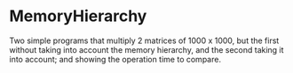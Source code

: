 # MemoryHierarchy
Two simple programs that multiply 2 matrices of 1000 x 1000, but the first without taking into account the memory hierarchy,
and the second taking it into account; and showing the operation time to compare.
